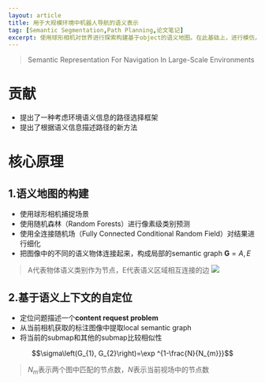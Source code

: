 ```yaml
---
layout: article
title: 用于大规模环境中机器人导航的语义表示
tag: [Semantic Segmentation,Path Planning,论文笔记]
excerpt: 使用球形相机对世界进行探索构建基于object的语义地图。在此基础上，进行模仿人类决策的路径选择和路径描述。
---
```

> Semantic Representation For Navigation In Large-Scale Environments



# 贡献
- 提出了一种考虑环境语义信息的路径选择框架
- 提出了根据语义信息描述路径的新方法

# 核心原理
## 1.语义地图的构建
- 使用球形相机捕捉场景
- 使用随机森林（Random Forests）进行像素级类别预测
- 使用全连接随机场（Fully Connected Conditional Random Field）对结果进行细化
- 把图像中的不同的语义物体连接起来，构成局部的semantic graph $\textbf{G}={A,E}$
> A代表物体语义类别作为节点，E代表语义区域相互连接的边
![](https://cdn.jsdelivr.net/gh/Mronne/MarkDownImg/img/20200320100620.png)

## 2.基于语义上下文的自定位
- 定位问题描述一个**content request problem**
- 从当前相机获取的标注图像中提取local semantic graph
- 将当前的submap和其他的submap比较相似性

$$\sigma\left(G_{1}, G_{2}\right)=\exp ^{1-\frac{N}{N_{m}}}$$

> $N_m$表示两个图中匹配的节点数，$N$表示当前视场中的节点数
